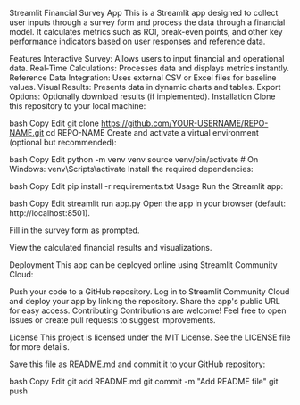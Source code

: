 Streamlit Financial Survey App
This is a Streamlit app designed to collect user inputs through a survey form and process the data through a financial model. It calculates metrics such as ROI, break-even points, and other key performance indicators based on user responses and reference data.

Features
Interactive Survey: Allows users to input financial and operational data.
Real-Time Calculations: Processes data and displays metrics instantly.
Reference Data Integration: Uses external CSV or Excel files for baseline values.
Visual Results: Presents data in dynamic charts and tables.
Export Options: Optionally download results (if implemented).
Installation
Clone this repository to your local machine:

bash
Copy
Edit
git clone https://github.com/YOUR-USERNAME/REPO-NAME.git
cd REPO-NAME
Create and activate a virtual environment (optional but recommended):

bash
Copy
Edit
python -m venv venv
source venv/bin/activate  # On Windows: venv\Scripts\activate
Install the required dependencies:

bash
Copy
Edit
pip install -r requirements.txt
Usage
Run the Streamlit app:

bash
Copy
Edit
streamlit run app.py
Open the app in your browser (default: http://localhost:8501).

Fill in the survey form as prompted.

View the calculated financial results and visualizations.

Deployment
This app can be deployed online using Streamlit Community Cloud:

Push your code to a GitHub repository.
Log in to Streamlit Community Cloud and deploy your app by linking the repository.
Share the app's public URL for easy access.
Contributing
Contributions are welcome! Feel free to open issues or create pull requests to suggest improvements.

License
This project is licensed under the MIT License. See the LICENSE file for more details.

Save this file as README.md and commit it to your GitHub repository:

bash
Copy
Edit
git add README.md
git commit -m "Add README file"
git push
